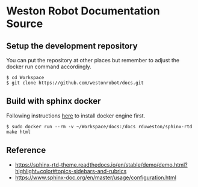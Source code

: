 # Weston Robot Documentation Source

## Setup the development repository

You can put the repository at other places but remember to adjust the docker run command accordingly.

```
$ cd Workspace
$ git clone https://github.com/westonrobot/docs.git
```

## Build with sphinx docker

Following instructions [here](https://docs.docker.com/engine/install/ubuntu/) to install docker engine first.

```
$ sudo docker run --rm -v ~/Workspace/docs:/docs rduweston/sphinx-rtd make html
```

## Reference

* https://sphinx-rtd-theme.readthedocs.io/en/stable/demo/demo.html?highlight=color#topics-sidebars-and-rubrics
* https://www.sphinx-doc.org/en/master/usage/configuration.html